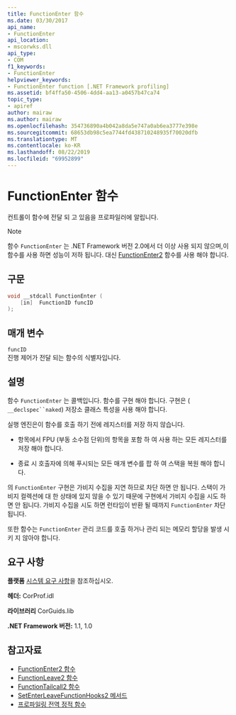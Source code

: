```yaml
---
title: FunctionEnter 함수
ms.date: 03/30/2017
api_name:
- FunctionEnter
api_location:
- mscorwks.dll
api_type:
- COM
f1_keywords:
- FunctionEnter
helpviewer_keywords:
- FunctionEnter function [.NET Framework profiling]
ms.assetid: bf4ffa50-4506-4dd4-aa13-a0457b47ca74
topic_type:
- apiref
author: mairaw
ms.author: mairaw
ms.openlocfilehash: 354736890a4b042a8da5e747a0ab6ea3777e398e
ms.sourcegitcommit: 68653db98c5ea7744fd438710248935f70020dfb
ms.translationtype: MT
ms.contentlocale: ko-KR
ms.lasthandoff: 08/22/2019
ms.locfileid: "69952899"
---
```

# <a name="functionenter-function"></a>FunctionEnter 함수
컨트롤이 함수에 전달 되 고 있음을 프로파일러에 알립니다.  
  
> [!NOTE]
> 함수 `FunctionEnter` 는 .NET Framework 버전 2.0에서 더 이상 사용 되지 않으며,이 함수를 사용 하면 성능이 저하 됩니다. 대신 [FunctionEnter2](../../../../docs/framework/unmanaged-api/profiling/functionenter2-function.md) 함수를 사용 해야 합니다.  
  
## <a name="syntax"></a>구문  
  
```cpp  
void __stdcall FunctionEnter (  
    [in]  FunctionID funcID  
);  
```  
  
## <a name="parameters"></a>매개 변수  
 `funcID`  
 진행 제어가 전달 되는 함수의 식별자입니다.  
  
## <a name="remarks"></a>설명  
 함수 `FunctionEnter` 는 콜백입니다. 함수를 구현 해야 합니다. 구현은 ( `__declspec``naked`) 저장소 클래스 특성을 사용 해야 합니다.  
  
 실행 엔진은이 함수를 호출 하기 전에 레지스터를 저장 하지 않습니다.  
  
- 항목에서 FPU (부동 소수점 단위)의 항목을 포함 하 여 사용 하는 모든 레지스터를 저장 해야 합니다.  
  
- 종료 시 호출자에 의해 푸시되는 모든 매개 변수를 팝 하 여 스택을 복원 해야 합니다.  
  
 의 `FunctionEnter` 구현은 가비지 수집을 지연 하므로 차단 하면 안 됩니다. 스택이 가비지 컬렉션에 대 한 상태에 있지 않을 수 있기 때문에 구현에서 가비지 수집을 시도 하면 안 됩니다. 가비지 수집을 시도 하면 런타임이 반환 될 때까지 `FunctionEnter` 차단 됩니다.  
  
 또한 함수는 `FunctionEnter` 관리 코드를 호출 하거나 관리 되는 메모리 할당을 발생 시 키 지 않아야 합니다.  
  
## <a name="requirements"></a>요구 사항  
 **플랫폼** [시스템 요구 사항](../../../../docs/framework/get-started/system-requirements.md)을 참조하십시오.  
  
 **헤더:** CorProf.idl  
  
 **라이브러리** CorGuids.lib  
  
 **.NET Framework 버전:** 1.1, 1.0  
  
## <a name="see-also"></a>참고자료

- [FunctionEnter2 함수](../../../../docs/framework/unmanaged-api/profiling/functionenter2-function.md)
- [FunctionLeave2 함수](../../../../docs/framework/unmanaged-api/profiling/functionleave2-function.md)
- [FunctionTailcall2 함수](../../../../docs/framework/unmanaged-api/profiling/functiontailcall2-function.md)
- [SetEnterLeaveFunctionHooks2 메서드](../../../../docs/framework/unmanaged-api/profiling/icorprofilerinfo2-setenterleavefunctionhooks2-method.md)
- [프로파일링 전역 정적 함수](../../../../docs/framework/unmanaged-api/profiling/profiling-global-static-functions.md)
